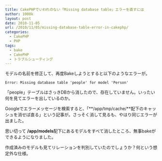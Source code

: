 ```yaml
---
title: CakePHPでいわれのない「Missing database table」エラーを直すには
author: 1000k
layout: post
date: 2010-11-05
url: /2010/11/05/missing-database-table-error-in-cakephp/
categories:
  - CakePHP
  - PHP
tags:
  - bake
  - CakePHP
  - トラブルシューティング
---
```

モデルの名前を修正して、再度Bakeしようとすると以下のようなエラーが。

```
Error: Missing database table 'people' for model 'Person'
```


「people」テーブルはさっきDBから消したので、存在していません。いったい何を見てエラーを出しているのか。

Googleでエラーメッセージを検索すると、「**/app/tmp/cache/**配下のキャッシュを消せば直る」という記事が。さっそく消して見るも、やはり同じエラーが出ました。

思い切って **/app/models**配下にあるモデルをすべて消したところ、無事bakeができるようになりました。

作成済みのモデルも見てリレーションを判別していたのでしょうか？何という想定外な仕様。